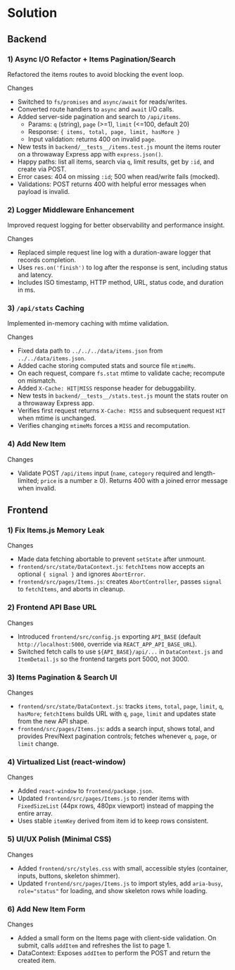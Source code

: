 # Solution

## Backend

### 1) Async I/O Refactor + Items Pagination/Search

Refactored the items routes to avoid blocking the event loop.

Changes

- Switched to `fs/promises` and `async/await` for reads/writes.
- Converted route handlers to `async` and `await` I/O calls.
- Added server-side pagination and search to `/api/items`.
  - Params: `q` (string), `page` (>=1), `limit` (<=100, default 20)
  - Response: `{ items, total, page, limit, hasMore }`
  - Input validation: returns 400 on invalid `page`.
- New tests in `backend/__tests__/items.test.js` mount the items router on a throwaway Express app with `express.json()`.
- Happy paths: list all items, search via `q`, limit results, get by `:id`, and create via POST.
- Error cases: 404 on missing `:id`; 500 when read/write fails (mocked).
- Validations: POST returns 400 with helpful error messages when payload is invalid.

### 2) Logger Middleware Enhancement

Improved request logging for better observability and performance insight.

Changes

- Replaced simple request line log with a duration-aware logger that records completion.
- Uses `res.on('finish')` to log after the response is sent, including status and latency.
- Includes ISO timestamp, HTTP method, URL, status code, and duration in ms.

### 3) `/api/stats` Caching

Implemented in-memory caching with mtime validation.

Changes

- Fixed data path to `../../../data/items.json` from `../../data/items.json`.
- Added cache storing computed stats and source file `mtimeMs`.
- On each request, compare `fs.stat` mtime to validate cache; recompute on mismatch.
- Added `X-Cache: HIT|MISS` response header for debuggability.
- New tests in `backend/__tests__/stats.test.js` mount the stats router on a throwaway Express app.
- Verifies first request returns `X-Cache: MISS` and subsequent request `HIT` when mtime is unchanged.
- Verifies changing `mtimeMs` forces a `MISS` and recomputation.

### 4) Add New Item

Changes

- Validate POST `/api/items` input (`name`, `category` required and length-limited; `price` is a number ≥ 0). Returns 400 with a joined error message when invalid.

## Frontend

### 1) Fix Items.js Memory Leak

Changes

- Made data fetching abortable to prevent `setState` after unmount.
- `frontend/src/state/DataContext.js`: `fetchItems` now accepts an optional `{ signal }` and ignores `AbortError`.
- `frontend/src/pages/Items.js`: creates `AbortController`, passes `signal` to `fetchItems`, and aborts in cleanup.

### 2) Frontend API Base URL

Changes

- Introduced `frontend/src/config.js` exporting `API_BASE` (default `http://localhost:5000`, override via `REACT_APP_API_BASE_URL`).
- Switched fetch calls to use `${API_BASE}/api/...` in `DataContext.js` and `ItemDetail.js` so the frontend targets port 5000, not 3000.

### 3) Items Pagination & Search UI

Changes

- `frontend/src/state/DataContext.js`: tracks `items`, `total`, `page`, `limit`, `q`, `hasMore`; `fetchItems` builds URL with `q`, `page`, `limit` and updates state from the new API shape.
- `frontend/src/pages/Items.js`: adds a search input, shows total, and provides Prev/Next pagination controls; fetches whenever `q`, `page`, or `limit` change.

### 4) Virtualized List (react-window)

Changes

- Added `react-window` to `frontend/package.json`.
- Updated `frontend/src/pages/Items.js` to render items with `FixedSizeList` (44px rows, 480px viewport) instead of mapping the entire array.
- Uses stable `itemKey` derived from item id to keep rows consistent.

### 5) UI/UX Polish (Minimal CSS)

Changes

- Added `frontend/src/styles.css` with small, accessible styles (container, inputs, buttons, skeleton shimmer).
- Updated `frontend/src/pages/Items.js` to import styles, add `aria-busy`, `role="status"` for loading, and show skeleton rows while loading.

### 6) Add New Item Form

Changes

- Added a small form on the Items page with client-side validation. On submit, calls `addItem` and refreshes the list to page 1.
- DataContext: Exposes `addItem` to perform the POST and return the created item.
